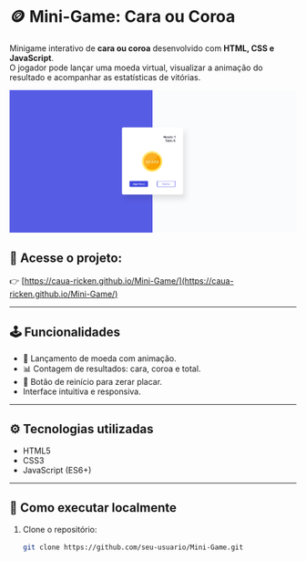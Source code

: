 # 🪙 Mini-Game: Cara ou Coroa

Minigame interativo de **cara ou coroa** desenvolvido com **HTML, CSS e JavaScript**.  
O jogador pode lançar uma moeda virtual, visualizar a animação do resultado e acompanhar as estatísticas de vitórias.

![Preview do jogo](./imagens/img.png)

## 🔗 Acesse o projeto:
👉 [https://caua-ricken.github.io/Mini-Game/](https://caua-ricken.github.io/Mini-Game/)

---

## 🕹️ Funcionalidades

- 🎯 Lançamento de moeda com animação.
- 📊 Contagem de resultados: cara, coroa e total.
- 🔁 Botão de reinício para zerar placar.
- Interface intuitiva e responsiva.

---

## ⚙️ Tecnologias utilizadas

- HTML5
- CSS3
- JavaScript (ES6+)

---

## 🚀 Como executar localmente

1. Clone o repositório:
   ```bash
   git clone https://github.com/seu-usuario/Mini-Game.git
